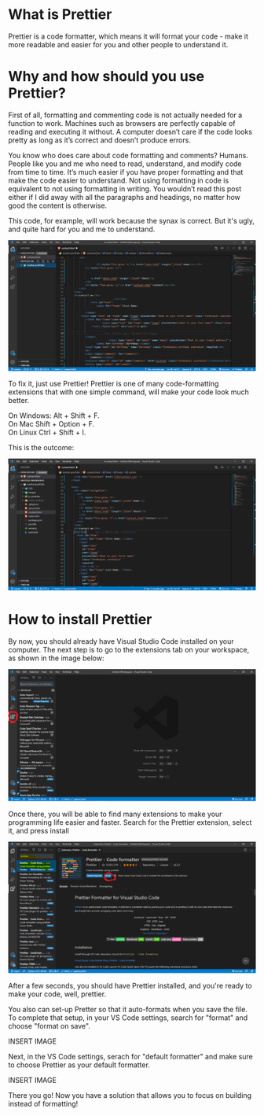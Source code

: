 # What is Prettier

Prettier is a code formatter, which means it will format your code - make it more readable and easier for you and other people to understand it.

# Why and how should you use Prettier?

First of all, formatting and commenting code is not actually needed for a function to work. Machines such as browsers are perfectly capable of reading and executing it without. A computer doesn’t care if the code looks pretty as long as it’s correct and doesn’t produce errors.

You know who does care about code formatting and comments? Humans. People like you and me who need to read, understand, and modify code from time to time. It’s much easier if you have proper formatting and that make the code easier to understand. Not using formatting in code is equivalent to not using formatting in writing. You wouldn’t read this post either if I did away with all the paragraphs and headings, no matter how good the content is otherwise.

This code, for example, will work because the synax is correct. But it's ugly, and quite hard for you and me to understand.

![extensions tab](/prettier/Capture3.PNG)

To fix it, just use Prettier! Prettier is one of many code-formatting extensions that with one simple command, will make your code look much better.

On Windows: Alt + Shift + F.  
On Mac Shift + Option + F.  
On Linux Ctrl + Shift + I.  

This is the outcome:

![extensions tab](/prettier/Capture4.PNG)  

# How to install Prettier

By now, you should already have Visual Studio Code installed on your computer. The next step is to go to the extensions tab on your workspace, as shown in the image below:

![extensions tab](/prettier/Capture1.PNG)

Once there, you will be able to find many extensions to make your programming life easier and faster. Search for the Prettier extension, select it, and press install

![extensions tab](/prettier/Capture2.PNG)  

After a few seconds, you should have Prettier installed, and you're ready to make your code, well, prettier.

You also can set-up Pretter so that it auto-formats when you save the file. To complete that setup, in your VS Code settings, search for "format" and choose "format on save".

INSERT IMAGE

Next, in the VS Code settings, serach for "default formatter" and make sure to choose Prettier as your default formatter.

INSERT IMAGE

There you go! Now you have a solution that allows you to focus on building instead of formatting!


